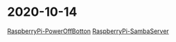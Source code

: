 # 2020-10-14
[RaspberryPi-PowerOffBotton](https://github.com/GodZhan/RaspberryPi_PowerOffBotton)
[RaspberryPi-SambaServer](https://github.com/prjiang/RaspberryPi-SambaServer)
